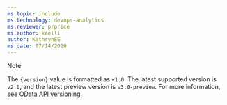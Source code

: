 ```yaml
---
ms.topic: include
ms.technology: devops-analytics
ms.reviewer: prprice
ms.author: kaelli
author: KathrynEE
ms.date: 07/14/2020
---
```


> [!NOTE]  
> The `{version}` value is formatted as `v1.0`. The latest supported version is `v2.0`, and the latest preview version is `v3.0-preview`. For more information, see [OData API versioning](/azure/devops/report/extend-analytics/odata-api-version).